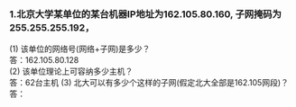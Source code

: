 ### 1.北京大学某单位的某台机器IP地址为162.105.80.160, 子网掩码为255.255.255.192，
(1) 该单位的网络号(网络+子网)是多少？  
答：162.105.80.128  
(2) 该单位理论上可容纳多少主机？  
答：62台主机 
(3) 北大可以有多少个这样的子网(假定北大全部是162.105网段)？ 
答：
